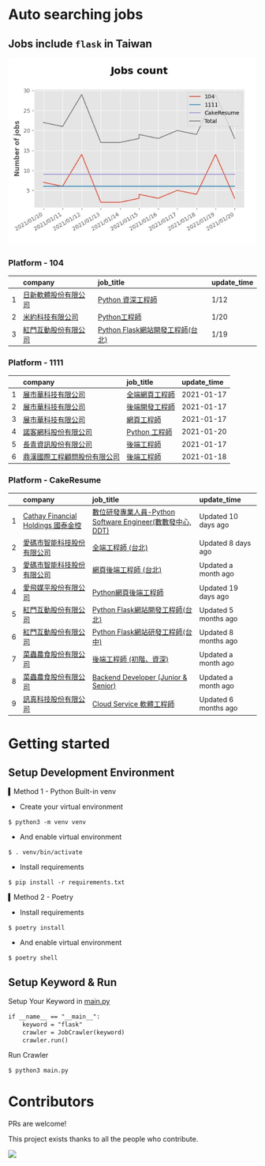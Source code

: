 # Auto searching jobs

## Jobs include `flask` in Taiwan 

 ![image](./doc/plot_img.jpg)


### Platform - 104


|    | company                                                                      | job_title                                                                          | update_time   |
|---:|:-----------------------------------------------------------------------------|:-----------------------------------------------------------------------------------|:--------------|
|  1 | [日新軟體股份有限公司](https://www.104.com.tw/company/oi77qwg?jobsource=2018indexpoc)  | [Python 資深工程師](https://www.104.com.tw/job/6yfn5?jobsource=2018indexpoc)            | 1/12          |
|  2 | [米約科技有限公司](https://www.104.com.tw/company/1a2x6bl97m?jobsource=2018indexpoc) | [Python工程師](https://www.104.com.tw/job/6zey2?jobsource=2018indexpoc)               | 1/20          |
|  3 | [紅門互動股份有限公司](https://www.104.com.tw/company/oh4m67k?jobsource=2018indexpoc)  | [Python Flask網站開發工程師(台北)](https://www.104.com.tw/job/6xtfl?jobsource=2018indexpoc) | 1/19          |

### Platform - 1111


|    | company                                                  | job_title                                           | update_time   |
|---:|:---------------------------------------------------------|:----------------------------------------------------|:--------------|
|  1 | [展市華科技有限公司](https://www.1111.com.tw/corp/72520572/)      | [全端網頁工程師](https://www.1111.com.tw/job/91503317/)    | 2021-01-17    |
|  2 | [展市華科技有限公司](https://www.1111.com.tw/corp/72520572/)      | [後端開發工程師](https://www.1111.com.tw/job/92133533/)    | 2021-01-17    |
|  3 | [展市華科技有限公司](https://www.1111.com.tw/corp/72520572/)      | [網頁工程師](https://www.1111.com.tw/job/91605448/)      | 2021-01-17    |
|  4 | [諾客網科股份有限公司](https://www.1111.com.tw/corp/73092077/)     | [Python 工程師](https://www.1111.com.tw/job/92163911/) | 2021-01-20    |
|  5 | [長青資訊股份有限公司](https://www.1111.com.tw/corp/71694811/)     | [後端工程師](https://www.1111.com.tw/job/85012186/)      | 2021-01-17    |
|  6 | [鼎漢國際工程顧問股份有限公司](https://www.1111.com.tw/corp/51468466/) | [後端工程師](https://www.1111.com.tw/job/85884563/)      | 2021-01-18    |

### Platform - CakeResume


|    | company                                                                               | job_title                                                                                                                           | update_time          |
|---:|:--------------------------------------------------------------------------------------|:------------------------------------------------------------------------------------------------------------------------------------|:---------------------|
|  1 | [Cathay Financial Holdings 國泰金控](https://www.cakeresume.com/companies/cathayholdings) | [數位研發專業人員-Python Software Engineer(數數發中心, DDT)](https://www.cakeresume.com/companies/cathayholdings/jobs/f5c69a)                    | Updated 10 days ago  |
|  2 | [愛碼市智能科技股份有限公司](https://www.cakeresume.com/companies/imarts)                          | [全端工程師 (台北)](https://www.cakeresume.com/companies/imarts/jobs/full-engineer-a09a83)                                                 | Updated 8 days ago   |
|  3 | [愛碼市智能科技股份有限公司](https://www.cakeresume.com/companies/imarts)                          | [網頁後端工程師 (台北)](https://www.cakeresume.com/companies/imarts/jobs/senior-software-engineer-10852a)                                    | Updated a month ago  |
|  4 | [愛飛媒平股份有限公司](https://www.cakeresume.com/companies/avmapping)                          | [Python網頁後端工程師](https://www.cakeresume.com/companies/avmapping/jobs/web-backend-engineer-c24e5a)                                    | Updated 19 days ago  |
|  5 | [紅門互動股份有限公司](https://www.cakeresume.com/companies/eagleeye-5332f1)                    | [Python Flask網站開發工程師(台北)](https://www.cakeresume.com/companies/eagleeye-5332f1/jobs/python-flask-web-development-engineer-taipei)   | Updated 5 months ago |
|  6 | [紅門互動股份有限公司](https://www.cakeresume.com/companies/eagleeye-5332f1)                    | [Python Flask網站研發工程師(台中)](https://www.cakeresume.com/companies/eagleeye-5332f1/jobs/python-flask-website-r-amp-d-engineer-taichung) | Updated 8 months ago |
|  7 | [菜蟲農食股份有限公司](https://www.cakeresume.com/companies/tsaitung)                           | [後端工程師 (初階、資深)](https://www.cakeresume.com/companies/tsaitung/jobs/back-end-engineer-initial-senior)                                | Updated a month ago  |
|  8 | [菜蟲農食股份有限公司](https://www.cakeresume.com/companies/tsaitung)                           | [Backend Developer (Junior & Senior)](https://www.cakeresume.com/companies/tsaitung/jobs/backend-developer-junior-senior)           | Updated a month ago  |
|  9 | [訊真科技股份有限公司](https://www.cakeresume.com/companies/truetel)                            | [Cloud Service 軟體工程師](https://www.cakeresume.com/companies/truetel/jobs/cloud-service-software-engineer)                            | Updated 6 months ago |



# Getting started
## Setup Development Environment
▍Method 1 - Python Built-in venv

- Create your virtual environment
```
$ python3 -m venv venv
```
- And enable virtual environment
```
$ . venv/bin/activate
```
- Install requirements
```
$ pip install -r requirements.txt 
```

▍Method 2 - Poetry
- Install requirements
```
$ poetry install
```
- And enable virtual environment
```
$ poetry shell
```

## Setup Keyword & Run

Setup Your Keyword in [main.py](./main.py#L88)
```
if __name__ == "__main__":
    keyword = "flask"
    crawler = JobCrawler(keyword)
    crawler.run()
```

Run Crawler
```
$ python3 main.py
```

# Contributors
PRs are welcome!

This project exists thanks to all the people who contribute.

<a href="https://github.com/hsuanchi/auto-search-flask-job/graphs/contributors">
  <img src="https://contrib.rocks/image?repo=hsuanchi/auto-search-flask-job"/>
</a>
